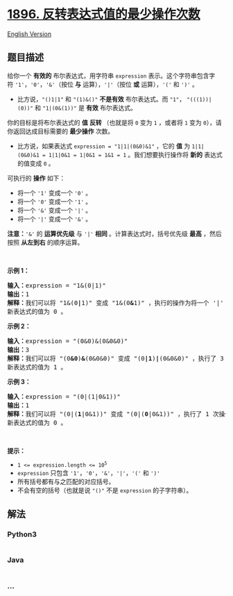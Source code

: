 # [1896. 反转表达式值的最少操作次数](https://leetcode-cn.com/problems/minimum-cost-to-change-the-final-value-of-expression)

[English Version](/solution/1800-1899/1896.Minimum%20Cost%20to%20Change%20the%20Final%20Value%20of%20Expression/README_EN.md)

## 题目描述

<!-- 这里写题目描述 -->

<p>给你一个 <strong>有效的</strong> 布尔表达式，用字符串 <code>expression</code> 表示。这个字符串包含字符 <code>'1'</code>，<code>'0'</code>，<code>'&amp;'</code>（按位 <strong>与</strong> 运算），<code>'|'</code>（按位 <strong>或</strong> 运算），<code>'('</code> 和 <code>')'</code> 。</p>

<ul>
	<li>比方说，<code>"()1|1"</code> 和 <code>"(1)&amp;()"</code> <strong>不是有效</strong> 布尔表达式。而 <code>"1"</code>， <code>"(((1))|(0))"</code> 和 <code>"1|(0&amp;(1))"</code> 是 <strong>有效</strong> 布尔表达式。</li>
</ul>

<p>你的目标是将布尔表达式的 <strong>值</strong> <strong>反转 </strong>（也就是将 <code>0</code> 变为 <code>1</code> ，或者将 <code>1</code> 变为 <code>0</code>），请你返回达成目标需要的 <strong>最少操作</strong> 次数。</p>

<ul>
	<li>比方说，如果表达式 <code>expression = "1|1|(0&amp;0)&amp;1"</code> ，它的 <strong>值</strong> 为 <code>1|1|(0&amp;0)&amp;1 = 1|1|0&amp;1 = 1|0&amp;1 = 1&amp;1 = 1</code> 。我们想要执行操作将 <strong>新的</strong> 表达式的值变成 <code>0</code> 。</li>
</ul>

<p>可执行的 <strong>操作</strong> 如下：</p>

<ul>
	<li>将一个 <code>'1'</code> 变成一个 <code>'0'</code> 。</li>
	<li>将一个 <code>'0'</code> 变成一个 <code>'1'</code> 。</li>
	<li>将一个 <code>'&amp;'</code> 变成一个 <code>'|'</code> 。</li>
	<li>将一个 <code>'|'</code> 变成一个 <code>'&amp;'</code> 。</li>
</ul>

<p><strong>注意：</strong><code>'&amp;'</code> 的 <strong>运算优先级</strong> 与 <code>'|'</code> <strong>相同</strong> 。计算表达式时，括号优先级 <strong>最高</strong> ，然后按照 <strong>从左到右</strong> 的顺序运算。</p>

<p> </p>

<p><strong>示例 1：</strong></p>

<pre><b>输入：</b>expression = "1&amp;(0|1)"
<b>输出：</b>1
<b>解释：</b>我们可以将 "1&amp;(0<strong>|</strong>1)" 变成 "1&amp;(0<strong>&amp;</strong>1)" ，执行的操作为将一个 '|' 变成一个 '&amp;' ，执行了 1 次操作。
新表达式的值为 0 。
</pre>

<p><strong>示例 2：</strong></p>

<pre><b>输入：</b>expression = "(0&amp;0)&amp;(0&amp;0&amp;0)"
<b>输出：</b>3
<b>解释：</b>我们可以将 "(0<strong>&amp;0</strong>)<strong>&amp;</strong>(0&amp;0&amp;0)" 变成 "(0<strong>|1</strong>)<strong>|</strong>(0&amp;0&amp;0)" ，执行了 3 次操作。
新表达式的值为 1 。
</pre>

<p><strong>示例 3：</strong></p>

<pre><b>输入：</b>expression = "(0|(1|0&amp;1))"
<b>输出：</b>1
<b>解释：</b>我们可以将 "(0|(<strong>1</strong>|0&amp;1))" 变成 "(0|(<strong>0</strong>|0&amp;1))" ，执行了 1 次操作。
新表达式的值为 0 。</pre>

<p> </p>

<p><strong>提示：</strong></p>

<ul>
	<li><code>1 &lt;= expression.length &lt;= 10<sup>5</sup></code></li>
	<li><code>expression</code> 只包含 <code>'1'</code>，<code>'0'</code>，<code>'&amp;'</code>，<code>'|'</code>，<code>'('</code> 和 <code>')'</code></li>
	<li>所有括号都有与之匹配的对应括号。</li>
	<li>不会有空的括号（也就是说 <code>"()"</code> 不是 <code>expression</code> 的子字符串）。</li>
</ul>

## 解法

<!-- 这里可写通用的实现逻辑 -->

<!-- tabs:start -->

### **Python3**

<!-- 这里可写当前语言的特殊实现逻辑 -->

```python

```

### **Java**

<!-- 这里可写当前语言的特殊实现逻辑 -->

```java

```

### **...**

```

```

<!-- tabs:end -->
